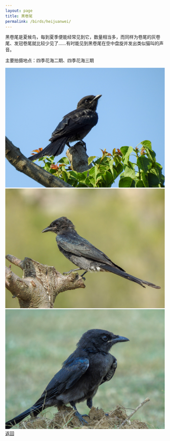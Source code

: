 ```yaml
---
layout: page
title: 黑卷尾
permalink: /birds/heijuanwei/
---
```

黑卷尾是夏候鸟，每到夏季便能经常见到它，数量相当多，而同样为卷尾的灰卷尾、发冠卷尾就比较少见了……有时能见到黑卷尾在空中盘旋并发出类似猫叫的声音。

主要拍摄地点：四季花海二期、四季花海三期

![](../picture/黑卷尾/DSCN3164.jpg)
![](../picture/黑卷尾/DSCN6694.jpg)
![](../picture/黑卷尾/DSC04731.jpg)
[返回](../../)
